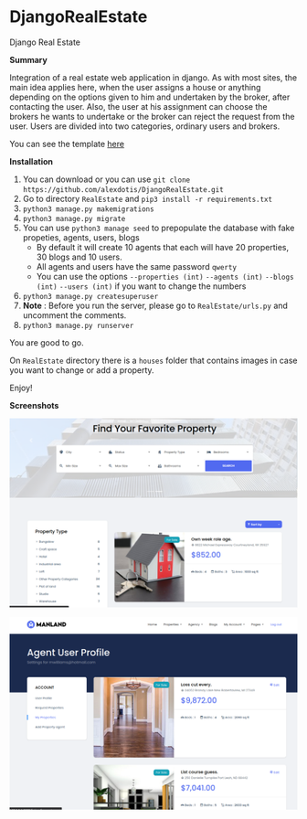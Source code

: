 # DjangoRealEstate
Django Real Estate

**Summary**

Integration of a real estate web application in django. As with most sites, the main idea applies here, when the user assigns a house or anything depending on the options given to him and undertaken by the broker, after contacting the user. Also, the user at his assignment can choose the brokers he wants to undertake or the broker can reject the request from the user. Users are divided into two categories, ordinary users and brokers.


You can see the template [here](https://themeforest.net/item/manland-bootstrap-light-real-estate-html-template/26864388)

**Installation**

1. You can download or you can use `git clone https://github.com/alexdotis/DjangoRealEstate.git`
2. Go to directory `RealEstate` and `pip3 install -r requirements.txt`
3. `python3 manage.py makemigrations`
4. `python3 manage.py migrate`
5. You can use `python3 manage seed` to prepopulate the database with fake propeties, agents, users, blogs
   - By default it will create 10 agents that each will have 20 properties, 30 blogs and 10 users.
   - All agents and users have the same password `qwerty`
   - You can use the options `--properties (int)` `--agents (int)` `--blogs (int)` `--users (int)` if you want to change the numbers
6. `python3 manage.py createsuperuser`
7. **Note** : Before you run the server, please go to `RealEstate/urls.py` and uncomment the comments.
8. `python3 manage.py runserver`

You are good to go.

On `RealEstate` directory there is a `houses` folder that contains images in case you want to change or add a property.

Enjoy!

**Screenshots**

![Alt Text](https://github.com/alexdotis/DjangoRealEstate/blob/main/screenshots/screenshot1.jpg)

![Alt Text](https://github.com/alexdotis/DjangoRealEstate/blob/main/screenshots/screenshot2.jpg)
